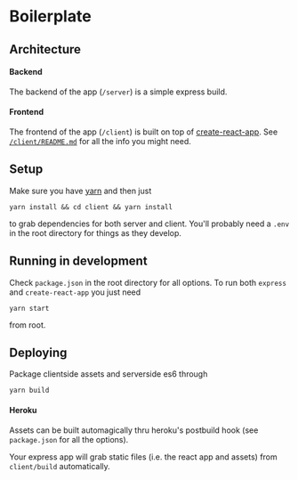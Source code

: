 # Boilerplate


## Architecture

#### Backend
The backend of the app (`/server`) is a simple express build.

#### Frontend
The frontend of the app (`/client`) is built on top of [create-react-app](https://github.com/facebookincubator/create-react-app). See [`/client/README.md`](https://github.com/JustFixNYC/who-owns-what/blob/master/client/README.md) for all the info you might need.

## Setup
Make sure you have [yarn](https://yarnpkg.com/en/)  and then just

```
yarn install && cd client && yarn install
```

to grab dependencies for both server and client. You'll probably need a `.env` in the root directory for things as they develop.

## Running in development
Check `package.json` in the root directory for all options. To run both `express` and `create-react-app` you just need

```
yarn start
```

from root.

## Deploying
Package clientside assets and serverside es6 through

```
yarn build
```

#### Heroku

Assets can be built automagically thru heroku's postbuild hook (see `package.json` for all the options).

Your express app will grab static files (i.e. the react app and assets) from `client/build` automatically.
